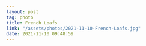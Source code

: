 ```yaml
---
layout: post
tag: photo
title: French Loafs
link: "/assets/photos/2021-11-10-French-Loafs.jpg"
date: 2021-11-10 09:48:59
---
```

